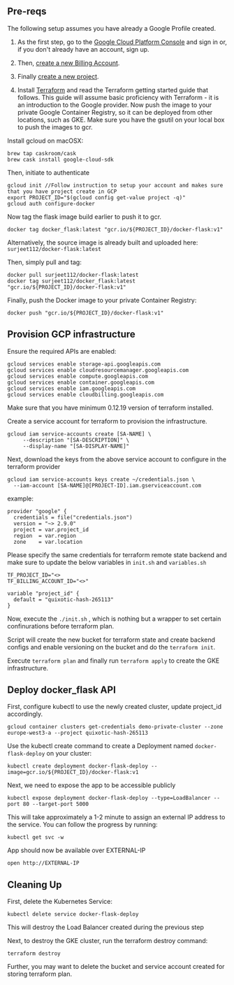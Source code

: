 
## Pre-reqs

The following setup assumes you have already a Google Profile created.

1. As the first step, go to the [Google Cloud Platform Console](https://console.cloud.google.com/) and sign in or, if you don't already have an account, sign up.
2. Then, [create a new Billing Account](https://cloud.google.com/billing/docs/how-to/manage-billing-account).
3. Finally [create a new project](https://console.cloud.google.com/projectcreate).

4. Install [Terraform](https://learn.hashicorp.com/terraform/getting-started/install.html) and read the Terraform getting started guide that follows. This guide will assume basic proficiency with Terraform - it is an introduction to the Google provider.
Now push the image to your private Google Container Registry, so it can be deployed from other locations, such as GKE.
Make sure you have the gsutil on your local box to push the images to gcr.

Install gcloud on macOSX:

```
brew tap caskroom/cask
brew cask install google-cloud-sdk
```
Then, initiate to authenticate
```
gcloud init //Follow instruction to setup your account and makes sure that you have project create in GCP
export PROJECT_ID="$(gcloud config get-value project -q)"
gcloud auth configure-docker
```

Now tag the flask image build earlier to push it to gcr.

`docker tag docker_flask:latest "gcr.io/${PROJECT_ID}/docker-flask:v1"`

Alternatively, the source image is already built and uploaded here: `surjeet112/docker-flask:latest`

Then, simply pull and tag:

```
docker pull surjeet112/docker-flask:latest
docker tag surjeet112/docker_flask:latest "gcr.io/${PROJECT_ID}/docker-flask:v1"
```
Finally, push the Docker image to your private Container Registry:

`docker push "gcr.io/${PROJECT_ID}/docker-flask:v1"`


## Provision GCP infrastructure

Ensure the required APIs are enabled:
```
gcloud services enable storage-api.googleapis.com
gcloud services enable cloudresourcemanager.googleapis.com
gcloud services enable compute.googleapis.com
gcloud services enable container.googleapis.com
gcloud services enable iam.googleapis.com
gcloud services enable cloudbilling.googleapis.com
```
Make sure that you have minimum 0.12.19 version of terraform installed.

Create a service account for terraform to provision the infrastructure.
```
gcloud iam service-accounts create [SA-NAME] \
     --description "[SA-DESCRIPTION]" \
     --display-name "[SA-DISPLAY-NAME]"
 ````

Next, download the keys from the above service account to configure in the terraform provider
```
gcloud iam service-accounts keys create ~/credentials.json \
  --iam-account [SA-NAME]@[PROJECT-ID].iam.gserviceaccount.com
 ```

example:
```
provider "google" {
  credentials = file("credentials.json")
  version = "~> 2.9.0"
  project = var.project_id
  region  = var.region
  zone    = var.location
  ```
Please specify the same credentials for terraform remote state backend and make sure to update the below variables in `init.sh` and `variables.sh`

```
TF_PROJECT_ID="<>
TF_BILLING_ACCOUNT_ID="<>"

variable "project_id" {
  default = "quixotic-hash-265113"
}

```

Now, execute the  `./init.sh` , which is nothing but a wrapper to set certain confinurations before terraform plan.

Script will create the new bucket for terraform state and create backend configs and enable versioning on the bucket and do the `terraform init`.

Execute `terraform plan` and finally run `terraform apply` to create the GKE infrastructure.

## Deploy docker_flask API

First, configure kubectl to use the newly created cluster, update project_id accordingly.

`gcloud container clusters get-credentials demo-private-cluster --zone europe-west3-a --project quixotic-hash-265113`

Use the kubectl create command to create a Deployment named `docker-flask-deploy` on your cluster:

`kubectl create deployment docker-flask-deploy --image=gcr.io/${PROJECT_ID}/docker-flask:v1 `

Next, we need to expose the app to be accessible publicly

`
kubectl expose deployment docker-flask-deploy --type=LoadBalancer --port 80 --target-port 5000
`

This will take approximately a 1-2 minute to assign an external IP address to the service. You can follow the progress by running:

`kubectl get svc -w`

App should now be available over EXTERNAL-IP

`open http://EXTERNAL-IP`


## Cleaning Up

First, delete the Kubernetes Service:

`kubectl delete service docker-flask-deploy`

This will destroy the Load Balancer created during the previous step

Next, to destroy the GKE cluster, run the terraform destroy command:

`terraform destroy`

Further, you may want to delete the bucket and service account created for storing terraform plan.

